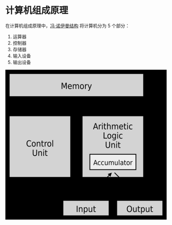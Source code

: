 # 计算机组成原理

在计算机组成原理中，[冯·诺伊曼结构](https://zh.wikipedia.org/zh-cn/冯·诺伊曼结构) 将计算机分为 5 个部分：

  1. 运算器
  2. 控制器
  3. 存储器
  4. 输入设备
  5. 输出设备

![冯·诺伊曼结构](assets/2023-09-06-20-20-17.png)
